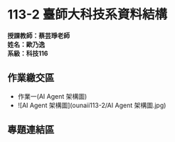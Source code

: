 # 113-2 臺師大科技系資料結構  
__授課教師：蔡芸琤老師__    
__姓名：歐乃逸__    
__系級：科技116__
## 作業繳交區
* 作業一(AI Agent 架構圖)
* ![AI Agent 架構圖](ounaii113-2/AI Agent 架構圖.jpg)
## 專題連結區
